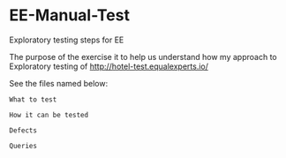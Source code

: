 # EE-Manual-Test
Exploratory testing steps for EE


The purpose of the exercise it to help us understand how my approach to Exploratory testing of http://hotel-test.equalexperts.io/ 

See the files named below:

	What to test
	
	How it can be tested

	Defects
	
	Queries
	
